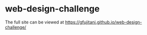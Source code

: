 # web-design-challenge

The full site can be viewed at https://gfujitani.github.io/web-design-challenge/
